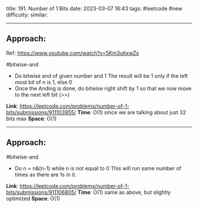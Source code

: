 title: 191. Number of 1 Bits
date: 2023-03-07 16:43
tags: #leetcode #new
difficulty:
similar: 

---
## Approach:
Ref: https://www.youtube.com/watch?v=5Km3utixwZs

#bitwise-and 
- Do bitwise and of given number and 1
  The result will be 1 only if the left most bit of n is 1, else 0
- Once the Anding is done, do bitwise right shift by 1 so that we now move to the next left bit (>>)

**Link**: https://leetcode.com/problems/number-of-1-bits/submissions/911103955/
**Time**: O(1) since we are talking about just 32 bits max
**Space**: O(1)

---
## Approach:
#bitwise-and 
- Do n = n&(n-1) while n is not equal to 0
  This will run same number of times as there are 1s in it.
  
**Link**: https://leetcode.com/problems/number-of-1-bits/submissions/911106805/
**Time**: O(1) same as above, but slightly optimized
**Space**: O(1)
